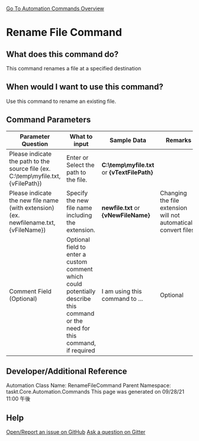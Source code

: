 <!--TITLE: Rename File Command -->
<!-- SUBTITLE: a command in the File Operation Commands group. -->
[Go To Automation Commands Overview](/automation-commands.md)


# Rename File Command


## What does this command do?
This command renames a file at a specified destination


## When would I want to use this command?
Use this command to rename an existing file.


## Command Parameters
| Parameter Question   	| What to input  	|  Sample Data 	| Remarks  	|
| ---                    | ---               | ---           | ---       |
|Please indicate the path to the source file (ex. C:\temp\myfile.txt, {vFilePath})|Enter or Select the path to the file.|**C:\temp\myfile.txt** or **{vTextFilePath}**||
|Please indicate the new file name (with extension) (ex. newfilename.txt, {vFileName})|Specify the new file name including the extension.|**newfile.txt** or **{vNewFileName}**|Changing the file extension will not automatically convert files.|
|Comment Field (Optional)|Optional field to enter a custom comment which could potentially describe this command or the need for this command, if required|I am using this command to ...|Optional|








## Developer/Additional Reference
Automation Class Name: RenameFileCommand
Parent Namespace: taskt.Core.Automation.Commands
This page was generated on 09/28/21 11:00 午後


## Help
[Open/Report an issue on GitHub](https://github.com/saucepleez/taskt/issues/new)
[Ask a question on Gitter](https://gitter.im/taskt-rpa/Lobby)
